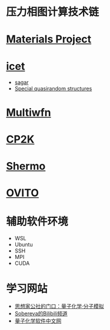 # 压力相图计算技术链

# [Materials Project](https://materialsproject.org/)

# [icet](https://gitlab.com/materials-modeling/icet)
- [sagar](https://sagar.compphys.cn/sagar)
- [Special quasirandom structures](https://sharc.materialsmodeling.org/sqs/)

# [Multiwfn](http://sobereva.com/multiwfn)

# [CP2K](https://www.cp2k.org/)

# [Shermo](http://sobereva.com/soft/shermo/)

# [OVITO](https://www.ovito.org/)


# 辅助软件环境
- WSL
- Ubuntu
- SSH
- MPI
- CUDA


# 学习网站
- [思想家公社的门口：量子化学·分子模拟](http://sobereva.com/)
- [Sobereva的Bilibili频道](https://space.bilibili.com/20718/#/channel/detail?cid=45163)
- [量子化学软件中文网](http://qchem.pw/)